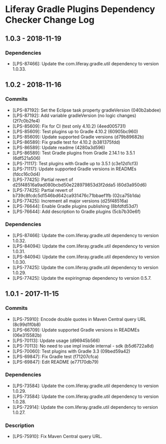 # Liferay Gradle Plugins Dependency Checker Change Log

## 1.0.3 - 2018-11-19

### Dependencies
- [LPS-87466]: Update the com.liferay.gradle.util dependency to version 1.0.33.

## 1.0.2 - 2018-11-16

### Commits
- [LPS-87192]: Set the Eclipse task property gradleVersion (040b2abdee)
- [LPS-87192]: Add variable gradleVersion (no logic changes) (2f7c0b2fe4)
- [LPS-85609]: Fix for CI (test only 4.10.2) (4eed005731)
- [LPS-85609]: Test plugins up to Gradle 4.10.2 (60905bc960)
- [LPS-85609]: Update supported Gradle versions (d79b89682b)
- [LPS-86589]: Fix gradle test for 4.10.2 (b381375fdd)
- [LPS-86589]: Update readme (4280a3d596)
- [LPS-86589]: Test Gradle plugins from Gradle 2.14.1 to 3.5.1 (6df521a506)
- [LPS-71117]: Test plugins with Gradle up to 3.5.1 (c3e12d1cf3)
- [LPS-71117]: Update supported Gradle versions in READMEs (fdcc16c0d4)
- [LPS-77425]: Partial revert of d25f48516a9ad080bcbd50e228979853d3f2dda5
(60d3a950d6)
- [LPS-77425]: Partial revert of b739c8fcdc5d1546bd642ca931476c71bbaef1fb
(02ca75b1da)
- [LPS-77425]: Increment all major versions (d25f48516a)
- [LPS-76644]: Enable Gradle plugins publishing (8bfdfd53d7)
- [LPS-76644]: Add description to Gradle plugins (5cb7b30e6f)

### Dependencies
- [LPS-87466]: Update the com.liferay.gradle.util dependency to version 1.0.32.
- [LPS-84094]: Update the com.liferay.gradle.util dependency to version 1.0.31.
- [LPS-84094]: Update the com.liferay.gradle.util dependency to version 1.0.30.
- [LPS-77425]: Update the com.liferay.gradle.util dependency to version 1.0.29.
- [LPS-77425]: Update the expiringmap dependency to version 0.5.7.

## 1.0.1 - 2017-11-15

### Commits
- [LPS-75910]: Encode double quotes in Maven Central query URL (8c99d1f0b8)
- [LPS-66709]: Update supported Gradle versions in READMEs (06e315582b)
- [LPS-70113]: Update usage (d96945b566)
- [LPS-70113]: No need to use impl inside internal - sdk (b5d6722a8d)
- [LPS-70060]: Test plugins with Gradle 3.3 (09bed59a42)
- [LPS-69847]: Fix Gradle test (f71207cfca)
- [LPS-69847]: Edit README (e77170db79)

### Dependencies
- [LPS-73584]: Update the com.liferay.gradle.util dependency to version 1.0.29.
- [LPS-73584]: Update the com.liferay.gradle.util dependency to version 1.0.28.
- [LPS-72914]: Update the com.liferay.gradle.util dependency to version 1.0.27.

### Description
- [LPS-75910]: Fix Maven Central query URL.